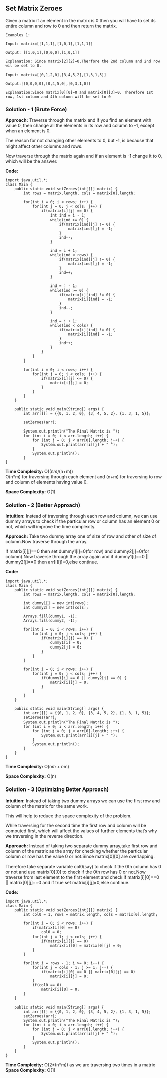 ## Set Matrix Zeroes
Given a matrix if an element in the matrix is 0 then you will have to set its entire column and row to 0 and then return the matrix.

```
Examples 1:

Input: matrix=[[1,1,1],[1,0,1],[1,1,1]]

Output: [[1,0,1],[0,0,0],[1,0,1]]

Explanation: Since matrix[2][2]=0.Therfore the 2nd column and 2nd row wil be set to 0.
 
Input: matrix=[[0,1,2,0],[3,4,5,2],[1,3,1,5]]

Output:[[0,0,0,0],[0,4,5,0],[0,3,1,0]]

Explanation:Since matrix[0][0]=0 and matrix[0][3]=0. Therefore 1st row, 1st column and 4th column will be set to 0
```

### Solution - 1 (Brute Force)
**Approach:** Traverse through the matrix and if you find an element with value 0, then change all the elements in its row and column to -1, except when an element is 0. 

The reason for not changing other elements to 0, but -1, is because that might affect other columns and rows. 

Now traverse through the matrix again and if an element is -1 change it to 0, which will be the answer.

**Code:** <br/>
```java:
import java.util.*;
class Main {
    public static void setZeroes(int[][] matrix) {
        int rows = matrix.length, cols = matrix[0].length;

        for(int i = 0; i < rows; i++) {
            for(int j = 0; j < cols; j++) {
                if(matrix[i][j] == 0) {
                    int ind = i - 1;
                    while(ind >= 0) {
                        if(matrix[ind][j] != 0) {
                            matrix[ind][j] = -1;
                        }
                        ind--;
                    }

                    ind = i + 1;
                    while(ind < rows) {
                        if(matrix[ind][j] != 0) {
                            matrix[ind][j] = -1;
                        }
                        ind++;
                    }

                    ind = j - 1;
                    while(ind >= 0) {
                        if(matrix[i][ind] != 0) {
                            matrix[i][ind] = -1;
                        }
                        ind--;
                    }

                    ind = j + 1;
                    while(ind < cols) {
                        if(matrix[i][ind] != 0) {
                            matrix[i][ind] = -1;
                        }
                        ind++;
                    }
                }
            }
        }

        for(int i = 0; i < rows; i++) {
            for(int j = 0; j < cols; j++) {
                if(matrix[i][j] <= 0) {
                    matrix[i][j] = 0;
                }
            }
        }
    }

    public static void main(String[] args) {
        int arr[][] = {{0, 1, 2, 0}, {3, 4, 5, 2}, {1, 3, 1, 5}};

        setZeroes(arr);
        
        System.out.println("The Final Matrix is ");
        for (int i = 0; i < arr.length; i++) {
            for (int j = 0; j < arr[0].length; j++) {
                System.out.print(arr[i][j] + " ");
            }
            System.out.println();
        }
}
```

**Time Complexity:** O((n*m)*(n+m)) <br/>
O(n*m) for traversing through each element and (n+m) for traversing to row and column of elements having value 0.

**Space Complexity:** O(1)

### Solution - 2 (Better Approach)
**Intuition:** Instead of traversing through each row and column, we can use dummy arrays to check if the particular row or column has an element 0 or not, which will improve the time complexity.

**Approach:** Take two dummy array one of size of row and other of size of column.Now traverse through the array.

If matrix[i][j]==0 then set dummy1[i]=0(for row) and dummy2[j]=0(for column).Now traverse through the array again and if dummy1[i]==0  || dummy2[j]==0 then arr[i][j]=0,else continue.

**Code:** <br/>
```java:
import java.util.*;
class Main {
    public static void setZeroes(int[][] matrix) {
        int rows = matrix.length, cols = matrix[0].length;

        int dummy1[] = new int[rows];
        int dummy2[] = new int[cols];

        Arrays.fill(dummy1, -1);
        Arrays.fill(dummy2, -1);

        for(int i = 0; i < rows; i++) {
            for(int j = 0; j < cols; j++) {
                if(matrix[i][j] == 0) {
                    dummy1[i] = 0;
                    dummy2[j] = 0;
                }
            }
        }

        for(int i = 0; i < rows; i++) {
            for(int j = 0; j < cols; j++) {
                if(dummy1[i] == 0 || dummy2[j] == 0) {
                    matrix[i][j] = 0;
                }
            }
        }
    }

    public static void main(String[] args) {
        int arr[][] = {{0, 1, 2, 0}, {3, 4, 5, 2}, {1, 3, 1, 5}};
        setZeroes(arr);
        System.out.println("The Final Matrix is ");
        for (int i = 0; i < arr.length; i++) {
            for (int j = 0; j < arr[0].length; j++) {
                System.out.print(arr[i][j] + " ");
            }
            System.out.println();
        }
    }
}
```

**Time Complexity:** O(n*m + n*m)

**Space Complexity:** O(n)

### Solution - 3 (Optimizing Better Approach)
**Intuition:** Instead of taking two dummy arrays we can use the first row and column of the matrix for the same work. 

This will help to reduce the space complexity of the problem. 

While traversing for the second time the first row and column will be computed first, which will affect the values of further elements that’s why we traversing in the reverse direction.

**Approach:** Instead of taking two separate dummy array,take first row and column of the matrix as the array for checking whether the particular column or row has the value 0 or not.Since matrix[0][0] are overlapping.

Therefore take separate variable col0(say) to check if the 0th column has 0 or not and use matrix[0][0] to check if the 0th row has 0 or not.Now traverse from last element to the first element and check if matrix[i][0]==0 || matrix[0][j]==0 and if true set matrix[i][j]=0,else continue.

**Code:** <br/>
```java:
import java.util.*;
class Main {
    public static void setZeroes(int[][] matrix) {
        int col0 = 1, rows = matrix.length, cols = matrix[0].length;

        for(int i = 0; i < rows; i++) {
            if(matrix[i][0] == 0)
                col0 = 0;
            for(int j = 1; j < cols; j++) {
                if(matrix[i][j] == 0)
                    matrix[i][0] = matrix[0][j] = 0;
            }
        }

        for(int i = rows - 1; i >= 0; i--) {
            for(int j = cols - 1; j >= 1; j--) {
                if(matrix[i][0] == 0 || matrix[0][j] == 0)
                    matrix[i][j] = 0; 
            }
            if(col0 == 0)
                matrix[i][0] = 0;
        }
    }

    public static void main(String[] args) {
        int arr[][] = {{0, 1, 2, 0}, {3, 4, 5, 2}, {1, 3, 1, 5}};
        setZeroes(arr);
        System.out.println("The Final Matrix is ");
        for (int i = 0; i < arr.length; i++) {
            for (int j = 0; j < arr[0].length; j++) {
                System.out.print(arr[i][j] + " ");
            }
            System.out.println();
        }
    }
}
```

**Time Complexity:** O(2*(n*m)) as we are traversing two times in a matrix <br/>
**Space Complexity:** O(1)

